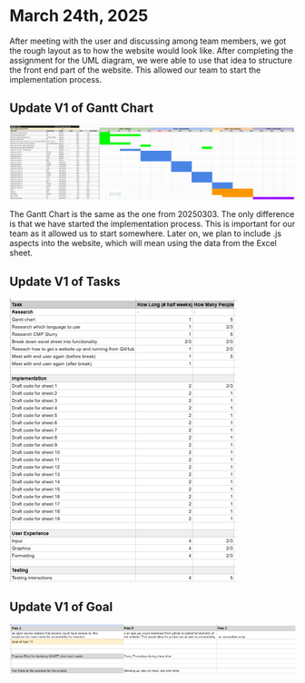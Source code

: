 # March 24th, 2025

After meeting with the user and discussing among team members, we got the rough layout as to how the website would look like. After completing the assignment for the UML diagram, we were able to use that idea to structure the front end part of the website. This allowed our team to start the implementation process.

## Update V1 of Gantt Chart
![Gantt Chart V1](GANTT_Chart_V1.png)

The Gantt Chart is the same as the one from 20250303. The only difference is that we have started the implementation process. This is important for our team as it allowed us to start somewhere. Later on, we plan to include .js aspects into the website, which will mean using the data from the Excel sheet.

## Update V1 of Tasks
![Gantt Chart Tasks v1](GANTT_Chart_Tasks_V1.png)

## Update V1 of Goal
![Goal](Goal_V1.png)


